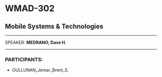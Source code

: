 # WMAD-302

## Mobile Systems & Technologies

---

SPEAKER: **MEDRANO, Dave H.**

---

### PARTICIPANTS:

- GULLUNAN_Jemar_Brent_S.